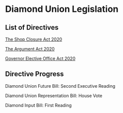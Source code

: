 # Diamond Union Legislation

## List of Directives

[The Shop Closure Act 2020](https://hackmd.io/Uqz4RzslQlu6xuhnA3RlSA?view)

[The Argument Act 2020](https://hackmd.io/z8oKsnu5Ta2AK7b9ehyFVA?view)

[Governor Elective Office Act 2020](https://hackmd.io/1pHucq-ySTCPOfZwf5Siig?view)

## Directive Progress

Diamond Union Future Bill: Second Executive Reading

Diamond Union Representation Bill: House Vote

Diamond Input Bill: First Reading
